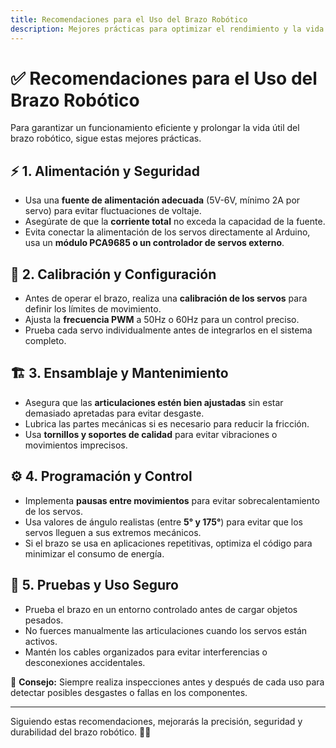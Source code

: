 ```yaml
---
title: Recomendaciones para el Uso del Brazo Robótico
description: Mejores prácticas para optimizar el rendimiento y la vida útil del brazo robótico de 6 grados de libertad.
---
```


# ✅ Recomendaciones para el Uso del Brazo Robótico

Para garantizar un funcionamiento eficiente y prolongar la vida útil del brazo robótico, sigue estas mejores prácticas.

## ⚡ 1. Alimentación y Seguridad  
- Usa una **fuente de alimentación adecuada** (5V-6V, mínimo 2A por servo) para evitar fluctuaciones de voltaje.  
- Asegúrate de que la **corriente total** no exceda la capacidad de la fuente.  
- Evita conectar la alimentación de los servos directamente al Arduino, usa un **módulo PCA9685 o un controlador de servos externo**.  

## 🔧 2. Calibración y Configuración  
- Antes de operar el brazo, realiza una **calibración de los servos** para definir los límites de movimiento.  
- Ajusta la **frecuencia PWM** a 50Hz o 60Hz para un control preciso.  
- Prueba cada servo individualmente antes de integrarlos en el sistema completo.  

## 🏗️ 3. Ensamblaje y Mantenimiento  
- Asegura que las **articulaciones estén bien ajustadas** sin estar demasiado apretadas para evitar desgaste.  
- Lubrica las partes mecánicas si es necesario para reducir la fricción.  
- Usa **tornillos y soportes de calidad** para evitar vibraciones o movimientos imprecisos.  

## ⚙️ 4. Programación y Control  
- Implementa **pausas entre movimientos** para evitar sobrecalentamiento de los servos.  
- Usa valores de ángulo realistas (entre **5° y 175°**) para evitar que los servos lleguen a sus extremos mecánicos.  
- Si el brazo se usa en aplicaciones repetitivas, optimiza el código para minimizar el consumo de energía.  

## 🚀 5. Pruebas y Uso Seguro  
- Prueba el brazo en un entorno controlado antes de cargar objetos pesados.  
- No fuerces manualmente las articulaciones cuando los servos están activos.  
- Mantén los cables organizados para evitar interferencias o desconexiones accidentales.  

📌 **Consejo:** Siempre realiza inspecciones antes y después de cada uso para detectar posibles desgastes o fallas en los componentes.  

---

Siguiendo estas recomendaciones, mejorarás la precisión, seguridad y durabilidad del brazo robótico. 🤖🔧  

